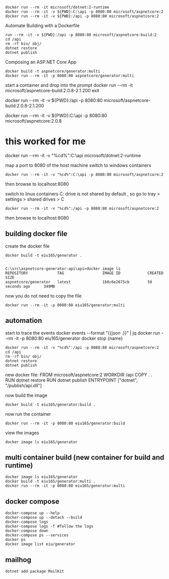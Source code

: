 
    docker run --rm -it microsoft/dotnet:2-runtime 
    docker run --rm -it -v ${PWD}:C:\api -p 8080:80 microsoft/aspnetcore:2  
    docker run --rm -it -v ${PWD}:/api -p 8080:80 microsoft/aspnetcore:2


Automate Building with a Dockerfile

    run --rm -it -v ${PWD}:/api -p 8080:80 microsoft/aspnetcore-build:2
    cd /api
    rm -rf bin/ obj/
    dotnet restore
    dotnet publish



Composing an ASP.NET Core App

    docker build -t aspnetcore/generator:multi . 
    docker run --rm -it -p 8080:80 aspnetcore/generator:multi


start a container and drop into the prompt
    docker run --rm -it microsoft/aspnetcore-build:2.0.8-2.1.200
    exit


docker run --rm -it -v ${PWD}:/api -p 8080:80 microsoft/aspnetcore-build:2.0.8-2.1.200

docker run --rm -it -v ${PWD}:C:\api -p 8080:80 microsoft/aspnetcore:2.0.8 


# this worked for me

docker run --rm -it -v "%cd%":C:\api microsoft/dotnet:2-runtime 

map a port to 8080 of the host machine
switch to windows containers

    docker run --rm -it -v "%cd%":C:\api -p 8080:80 microsoft/aspnetcore:2 
then browse to localhost:8080

switch to linux containers
C: drive is not shared by default , so go to tray > settings > shared drives > C

    docker run --rm -it -v "%cd%":/api -p 8080:80 microsoft/aspnetcore:2 
then browse to localhost:8080

## building docker file 
create the docker file 

    docker build -t eiu165/generator .    
 

    C:\src\aspnetcore-generator-api\api>docker image ls
    REPOSITORY             TAG                 IMAGE ID            CREATED             SIZE
    aspnetcore/generator   latest              1b8c6e2675cb        50 seconds ago      349MB 

now you do not need to copy the file 

    docker run --rm -it -p 8080:80 eiu165/generator:multi 



## automation 

start to trace the events
    docker events --format "{{json .}}" | jq
    docker run --rm -it -p 8080:80 eiu165/generator 
    docker stop {name}


    docker run --rm -it -v "%cd%":/api -p 8080:80 microsoft/aspnetcore:2 
    cd /api
    rm -rf bin/ obj/
    dotnet restore
    dotnet publish


new docker file: 
    FROM microsoft/aspnetcore:2 
    WORKDIR /api 
    COPY . .   
    RUN dotnet restore 
    RUN dotnet publish
    ENTRYPOINT ["dotnet", "/publish/api.dll"]

now build the image

    docker build -t eiu165/generator:build . 

now run the container 

    docker run --rm -it -p 8080:80 eiu165/generator:build

view the images 

    docker image ls eiu165/generator


## multi container build (new container for build and runtime) 

    docker image ls eiu165/generator
    docker build -t eiu165/generator:multi .
    docker run --rm -it -p 8080:80 eiu165/generator:multi



## docker compose   
    docker-compose up --help
    docker-compose up --detach --build
    docker-compose logs
    docker-compose logs -f #follow the logs
    docker-compose down
    docker-compose ps --services
    docker ps
    docker image list eiu/generator
    
## mailhog
    dotnet add package MailKit

